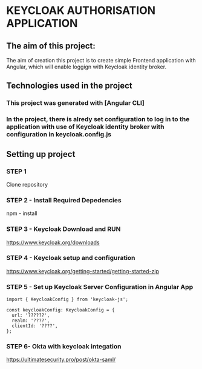 # KEYCLOAK AUTHORISATION APPLICATION

## The aim of this project:

The aim of creation this project is to create simple Frontend application with Angular, which will enable loggign with Keycloak identity broker.

## Technologies used in the project

### This project was generated with [Angular CLI]

### In the project, there is alredy set configuration to log in to the application with use of Keycloak identity broker with configuration in keycloak.config.js 

## Setting up project 

### STEP 1

Clone repository

### STEP 2 - Install Required Depedencies

npm - install

### STEP 3 - Keycloak Download and RUN

https://www.keycloak.org/downloads

### STEP 4 - Keycloak setup and configuration

https://www.keycloak.org/getting-started/getting-started-zip

### STEP 5 - Set up Keycloak Server Configuration in Angular App

```
import { KeycloakConfig } from 'keycloak-js';

const keycloakConfig: KeycloakConfig = {
  url: '??????',
  realm: '????',
  clientId: '????',
};
```

### STEP 6- Okta with keycloak integation

https://ultimatesecurity.pro/post/okta-saml/


